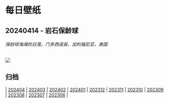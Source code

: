 # 每日壁纸

## 20240414 - 岩石保龄球

###### 保龄球海滩的日落，门多西诺县，加利福尼亚，美国

![](https://www.bing.com/th?id=OHR.BowlingBallCali_ZH-CN0434558966_UHD.jpg)

## 归档

| [202404](/202404/README.md)
| [202403](/202403/README.md)
| [202402](/202402/README.md)
| [202401](/202401/README.md)
| [202312](/202312/README.md)
| [202311](/202311/README.md)
| [202310](/202310/README.md)
| [202309](/202309/README.md)
| [202308](/202308/README.md)
| [202307](/202307/README.md)
| [202306](/202306/README.md)
|